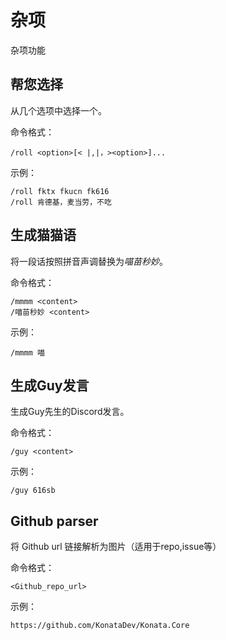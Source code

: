 # 杂项

杂项功能


## 帮您选择

从几个选项中选择一个。

命令格式：

```text
/roll <option>[< |,|，><option>]...
```

示例：

```text
/roll fktx fkucn fk616
/roll 肯德基，麦当劳，不吃
```


## 生成猫猫语

将一段话按照拼音声调替换为*喵苗秒妙*。

命令格式：

```text
/mmmm <content>
/喵苗秒妙 <content>
```

示例：

```text
/mmmm 喵
```


## 生成Guy发言

生成Guy先生的Discord发言。

命令格式：

```text
/guy <content>
```

示例：

```text
/guy 616sb
```


## Github parser

将 Github url 链接解析为图片（适用于repo,issue等）

命令格式：

```text
<Github_repo_url>
```

示例：

```text
https://github.com/KonataDev/Konata.Core
```

